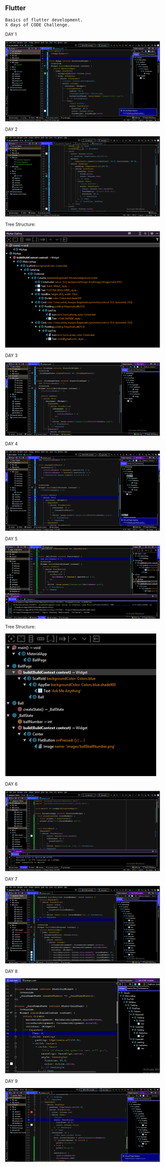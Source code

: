 ## Flutter

<pre>
Basics of flutter development.
X days of CODE Challenge.
</pre>

DAY 1

  ![day1](https://github.com/rohitm17/Flutter/blob/master/screenshots/Flutter_day1.png)

DAY 2

  ![day2](https://github.com/rohitm17/Flutter/blob/master/screenshots/Flutter_day2.png)
  
  Tree Structure:
  
  ![day2.2](https://github.com/rohitm17/Flutter/blob/master/screenshots/Flutter_day2-2.png)
  
DAY 3

  ![day3](https://github.com/rohitm17/Flutter/blob/master/screenshots/Flutter_day3.png)
  
  
DAY 4

  ![day4](https://github.com/rohitm17/Flutter/blob/master/screenshots/Flutter_day4.png)
  
  
DAY 5

  ![day5](https://github.com/rohitm17/Flutter/blob/master/screenshots/Flutter_day5.png)
  
  
  Tree Structure:

 ![day5](https://github.com/rohitm17/Flutter/blob/master/screenshots/Flutter_day5_tree.png)
 
DAY 6

  ![day6](https://github.com/rohitm17/Flutter/blob/master/screenshots/Flutter_day6.png) 
  
DAY 7

  ![day7](https://github.com/rohitm17/Flutter/blob/master/screenshots/Flutter_day7.png) 
  
DAY 8

  ![day8](https://github.com/rohitm17/Flutter/blob/master/screenshots/Flutter_day8.png) 
  
DAY 9

  ![day9](https://github.com/rohitm17/Flutter/blob/master/screenshots/Flutter_day9.png) 
  
      
  
        
  
